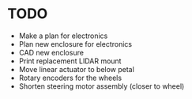 # TODO

- Make a plan for electronics
- Plan new enclosure for electronics
- CAD new enclosure
- Print replacement LIDAR mount
- Move linear actuator to below petal
- Rotary encoders for the wheels
- Shorten steering motor assembly (closer to wheel)